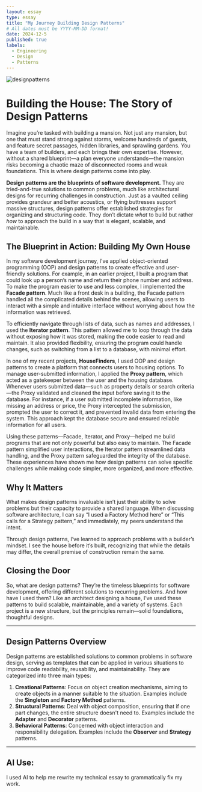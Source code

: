```yaml
---
layout: essay
type: essay
title: "My Journey Building Design Patterns"
# All dates must be YYYY-MM-DD format!
date: 2024-12-5
published: true
labels:
  - Engineering
  - Design
  - Patterns
---
```




![designpatterns](https://github.com/user-attachments/assets/9c7fd4b5-5455-462d-80d4-fdb17e093e67)




# Building the House: The Story of Design Patterns

Imagine you’re tasked with building a mansion. Not just any mansion, but one that must stand strong against storms, welcome hundreds of guests, and feature secret passages, hidden libraries, and sprawling gardens. You have a team of builders, and each brings their own expertise. However, without a shared blueprint—a plan everyone understands—the mansion risks becoming a chaotic maze of disconnected rooms and weak foundations. This is where design patterns come into play.

**Design patterns are the blueprints of software development.** They are tried-and-true solutions to common problems, much like architectural designs for recurring challenges in construction. Just as a vaulted ceiling provides grandeur and better acoustics, or flying buttresses support massive structures, design patterns offer established strategies for organizing and structuring code. They don’t dictate *what* to build but rather *how* to approach the build in a way that is elegant, scalable, and maintainable.

## The Blueprint in Action: Building My Own House

In my software development journey, I’ve applied object-oriented programming (OOP) and design patterns to create effective and user-friendly solutions. For example, in an earlier project, I built a program that could look up a person’s name and return their phone number and address. To make the program easier to use and less complex, I implemented the **Facade pattern**. Much like a front desk in a building, the Facade pattern handled all the complicated details behind the scenes, allowing users to interact with a simple and intuitive interface without worrying about how the information was retrieved.

To efficiently navigate through lists of data, such as names and addresses, I used the **Iterator pattern**. This pattern allowed me to loop through the data without exposing how it was stored, making the code easier to read and maintain. It also provided flexibility, ensuring the program could handle changes, such as switching from a list to a database, with minimal effort.

In one of my recent projects, **HouseFinders**, I used OOP and design patterns to create a platform that connects users to housing options. To manage user-submitted information, I applied the **Proxy pattern**, which acted as a gatekeeper between the user and the housing database. Whenever users submitted data—such as property details or search criteria—the Proxy validated and cleaned the input before saving it to the database. For instance, if a user submitted incomplete information, like missing an address or price, the Proxy intercepted the submission, prompted the user to correct it, and prevented invalid data from entering the system. This approach kept the database secure and ensured reliable information for all users.

Using these patterns—Facade, Iterator, and Proxy—helped me build programs that are not only powerful but also easy to maintain. The Facade pattern simplified user interactions, the Iterator pattern streamlined data handling, and the Proxy pattern safeguarded the integrity of the database. These experiences have shown me how design patterns can solve specific challenges while making code simpler, more organized, and more effective.

## Why It Matters

What makes design patterns invaluable isn’t just their ability to solve problems but their capacity to provide a shared language. When discussing software architecture, I can say “I used a Factory Method here” or “This calls for a Strategy pattern,” and immediately, my peers understand the intent. 

Through design patterns, I’ve learned to approach problems with a builder’s mindset. I see the house before it’s built, recognizing that while the details may differ, the overall premise of construction remain the same.

## Closing the Door

So, what are design patterns? They’re the timeless blueprints for software development, offering different solutions to recurring problems. And how have I used them? Like an architect designing a house, I’ve used these patterns to build scalable, maintainable, and a variety of systems. Each project is a new structure, but the principles remain—solid foundations, thoughtful designs.

---

## Design Patterns Overview

Design patterns are established solutions to common problems in software design, serving as templates that can be applied in various situations to improve code readability, reusability, and maintainability. They are categorized into three main types:

1. **Creational Patterns**: Focus on object creation mechanisms, aiming to create objects in a manner suitable to the situation. Examples include the **Singleton** and **Factory Method** patterns.
2. **Structural Patterns**: Deal with object composition, ensuring that if one part changes, the entire structure doesn't need to. Examples include the **Adapter** and **Decorator** patterns.
3. **Behavioral Patterns**: Concerned with object interaction and responsibility delegation. Examples include the **Observer** and **Strategy** patterns.

 ---
 ## AI Use: 
  I used AI to help me rewrite my technical essay to grammatically fix my work.








